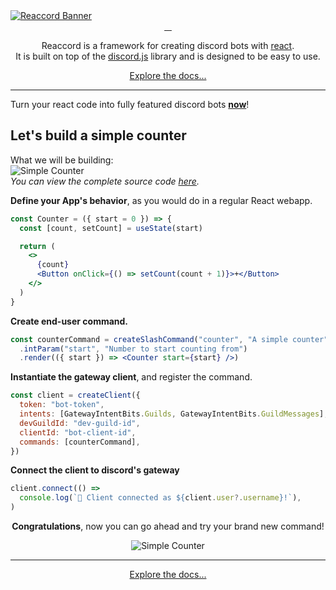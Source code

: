 <a href="https://djobbo.github.io/reaccord" target="_blank" rel="noreferrer">
  <img src="https://raw.githubusercontent.com/djobbo/reaccord/master/assets/readme_banner.png" alt="Reaccord Banner">
</a>

<div align="center">
  <div>
  <a aria-label="reaccord NPM button" href="https://www.npmjs.com/package/reaccord" target="_blank" rel="noreferrer">
    <img alt="" src="https://img.shields.io/badge/reaccord--_.svg?style=flat-square&labelColor=2E3749&color=4596D1&logo=npm">
  </a>
  <a aria-label="reaccord router NPM button" href="https://www.npmjs.com/package/@reaccord/router" target="_blank" rel="noreferrer">
    <img alt="" src="https://img.shields.io/badge/@reaccord/router--_.svg?style=flat-square&labelColor=2E3749&color=4596D1&logo=npm">
  </a>
  <a aria-label="reaccord canvas NPM button" href="https://www.npmjs.com/package/@reaccord/canvas" target="_blank" rel="noreferrer">
    <img alt="" src="https://img.shields.io/badge/@reaccord/canvas--_.svg?style=flat-square&labelColor=2E3749&color=4596D1&logo=npm">
  </a>
  <a aria-label="reaccord chalk NPM button" href="https://www.npmjs.com/package/@reaccord/chalk" target="_blank" rel="noreferrer">
    <img alt="" src="https://img.shields.io/badge/@reaccord/chalk--_.svg?style=flat-square&labelColor=2E3749&color=4596D1&logo=npm">
  </a>
</div>

Reaccord is a framework for creating discord bots with [react](https://reactjs.org/).  
It is built on top of the [discord.js](https://discord.js.org/) library and is designed to be easy to use.

<a href="https://djobbo.github.io/reaccord" target="_blank" rel="noreferrer">Explore the docs...</a>

</div>

---

Turn your react code into fully featured discord bots **[now](https://djobbo.github.io/reaccord)**!

## Let's build a simple counter

What we will be building:  
<img src="https://raw.githubusercontent.com/djobbo/reaccord/master/assets/simple-counter.gif" alt="Simple Counter">  
_You can view the complete source code [here](https://github.com/djobbo/reaccord/tree/master/examples/simple-counter)._

**Define your App's behavior**, as you would do in a regular React webapp.

```jsx
const Counter = ({ start = 0 }) => {
  const [count, setCount] = useState(start)

  return (
    <>
      {count}
      <Button onClick={() => setCount(count + 1)}>+</Button>
    </>
  )
}
```

**Create end-user command.**

```jsx
const counterCommand = createSlashCommand("counter", "A simple counter")
  .intParam("start", "Number to start counting from")
  .render(({ start }) => <Counter start={start} />)
```

**Instantiate the gateway client**, and register the command.

```jsx
const client = createClient({
  token: "bot-token",
  intents: [GatewayIntentBits.Guilds, GatewayIntentBits.GuildMessages],
  devGuildId: "dev-guild-id",
  clientId: "bot-client-id",
  commands: [counterCommand],
})
```

**Connect the client to discord's gateway**

```js
client.connect(() =>
  console.log(`🚀 Client connected as ${client.user?.username}!`),
)
```

<div align="center">

**Congratulations**, now you can go ahead and try your brand new command!

<img src="https://raw.githubusercontent.com/djobbo/reaccord/master/assets/simple-counter.gif" alt="Simple Counter">
</div>

---

<div align="center">
<a href="https://djobbo.github.io/reaccord" target="_blank" rel="noreferrer">Explore the docs...</a>
</div>
